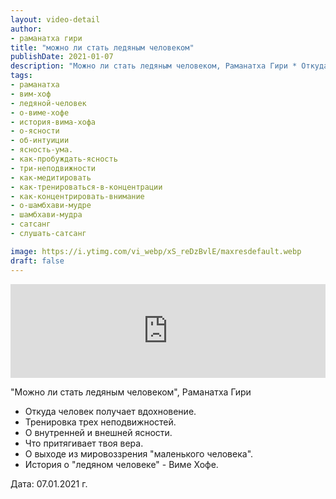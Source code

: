 ```yaml
---
layout: video-detail
author:
- раманатха гири
title: "можно ли стать ледяным человеком"
publishDate: 2021-01-07
description: "Можно ли стать ледяным человеком, Раманатха Гири * Откуда человек получает вдохновение. * Тренировка трех неподвижностей. * О внутренней и внешней ясности. * Что притягивает твоя вера. * О выходе из мировоззрения маленького человека. * История о"
tags: 
- раманатха
- вим-хоф
- ледяной-человек
- о-виме-хофе
- история-вима-хофа
- о-ясности
- об-интуиции
- ясность-ума.
- как-пробуждать-ясность
- три-неподвижности
- как-медитировать
- как-тренироваться-в-концентрации
- как-концентрировать-внимание
- о-шамбхави-мудре
- шамбхави-мудра
- сатсанг
- слушать-сатсанг

image: https://i.ytimg.com/vi_webp/xS_reDzBvlE/maxresdefault.webp
draft: false
---
```


<iframe width="100%" src="https://www.youtube.com/embed/xS_reDzBvlE" frameborder="0" allowfullscreen=""></iframe> 

 "Можно ли стать ледяным человеком", Раманатха Гири

* Откуда человек получает вдохновение.
* Тренировка трех неподвижностей.
* О внутренней и внешней ясности.
* Что притягивает твоя вера.
* О выходе из мировоззрения "маленького человека".
* История о "ледяном человеке" - Виме Хофе.

  
 Дата: 07.01.2021 г.

  

 